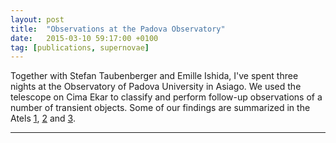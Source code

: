 ```yaml
---
layout: post
title:  "Observations at the Padova Observatory"
date:   2015-03-10 59:17:00 +0100
tag: [publications, supernovae]
---
```


Together with Stefan Taubenberger and Emille Ishida, I've spent three nights at
the Observatory of Padova University in Asiago. We used the telescope on Cima
Ekar to classify and perform follow-up observations of a number of transient
objects. Some of our findings are summarized in the Atels [1][Atel1], [2][Atel2]
and [3][Atel3].

- - - 

[Atel1]: http://adsabs.harvard.edu/abs/2015ATel.7219....1N
[Atel2]: http://adsabs.harvard.edu/abs/2015ATel.7222....1O
[Atel3]: http://adsabs.harvard.edu/abs/2015ATel.7223....1E

